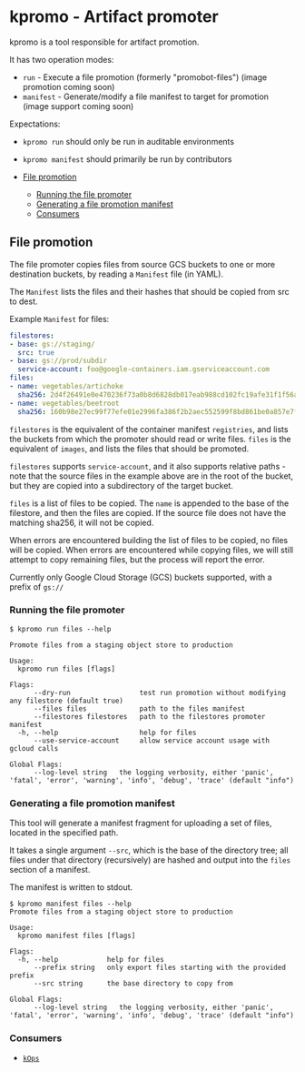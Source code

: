 # kpromo - Artifact promoter

kpromo is a tool responsible for artifact promotion.

It has two operation modes:

- `run` - Execute a file promotion (formerly "promobot-files") (image promotion coming soon)
- `manifest` - Generate/modify a file manifest to target for promotion (image support coming soon)

Expectations:

- `kpromo run` should only be run in auditable environments
- `kpromo manifest` should primarily be run by contributors

- [File promotion](#file-promotion)
  - [Running the file promoter](#running-the-file-promoter)
  - [Generating a file promotion manifest](#generating-a-file-promotion-manifest)
  - [Consumers](#consumers)

## File promotion

The file promoter copies files from source GCS buckets to one or more
destination buckets, by reading a `Manifest` file (in YAML).

The `Manifest` lists the files and their hashes that should be copied from src to
dest.

Example `Manifest` for files:

```yaml
filestores:
- base: gs://staging/
  src: true
- base: gs://prod/subdir
  service-account: foo@google-containers.iam.gserviceaccount.com
files:
- name: vegetables/artichoke
  sha256: 2d4f26491e0e470236f73a0b8d6828db017eab988cd102fc19afe31f1f56aff7
- name: vegetables/beetroot
  sha256: 160b98e27ec99f77efe01e2996fa386f2b2aec552599f8bd861be0a857e7f29f
```

`filestores` is the equivalent of the container manifest `registries`, and lists
the buckets from which the promoter should read or write files.  `files` is the
equivalent of `images`, and lists the files that should be promoted.

`filestores` supports `service-account`, and it also supports relative paths -
note that the source files in the example above are in the root of the bucket,
but they are copied into a subdirectory of the target bucket.

`files` is a list of files to be copied.  The `name` is appended to the base of
the filestore, and then the files are copied.  If the source file does not have
the matching sha256, it will not be copied.

When errors are encountered building the list of files to be copied, no files
will be copied.  When errors are encountered while copying files, we will still
attempt to copy remaining files, but the process will report the error.

Currently only Google Cloud Storage (GCS) buckets supported, with a prefix of
`gs://`

### Running the file promoter

```console
$ kpromo run files --help

Promote files from a staging object store to production

Usage:
  kpromo run files [flags]

Flags:
      --dry-run                 test run promotion without modifying any filestore (default true)
      --files files             path to the files manifest
      --filestores filestores   path to the filestores promoter manifest
  -h, --help                    help for files
      --use-service-account     allow service account usage with gcloud calls

Global Flags:
      --log-level string   the logging verbosity, either 'panic', 'fatal', 'error', 'warning', 'info', 'debug', 'trace' (default "info")
```

### Generating a file promotion manifest

This tool will generate a manifest fragment for uploading a set of
files, located in the specified path.

It takes a single argument `--src`, which is the base of the directory
tree; all files under that directory (recursively) are hashed and
output into the `files` section of a manifest.

The manifest is written to stdout.

```console
$ kpromo manifest files --help
Promote files from a staging object store to production

Usage:
  kpromo manifest files [flags]

Flags:
  -h, --help            help for files
      --prefix string   only export files starting with the provided prefix
      --src string      the base directory to copy from

Global Flags:
      --log-level string   the logging verbosity, either 'panic', 'fatal', 'error', 'warning', 'info', 'debug', 'trace' (default "info")
```

### Consumers

- [`kOps`][kops-release-process]

[kops-release-process]: https://kops.sigs.k8s.io/development/release/
